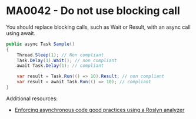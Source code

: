# MA0042 - Do not use blocking call

You should replace blocking calls, such as Wait or Result, with an async call using await.

````csharp
public async Task Sample()
{
    Thread.Sleep(1); // Non compliant
    Task.Delay(1).Wait(); // non compliant
    await Task.Delay(1); // compliant

    var result = Task.Run(() => 10).Result; // non compliant
    var result = await Task.Run(() => 10); // compliant
}
````

Additional resources:
- [Enforcing asynchronous code good practices using a Roslyn analyzer](https://www.meziantou.net/enforcing-asynchronous-code-good-practices-using-a-roslyn-analyzer.htm)
